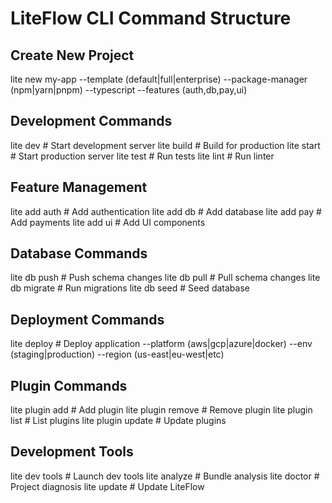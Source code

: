 # LiteFlow CLI Command Structure

## Create New Project

lite new my-app
--template (default|full|enterprise)
--package-manager (npm|yarn|pnpm)
--typescript
--features (auth,db,pay,ui)

## Development Commands

lite dev # Start development server
lite build # Build for production
lite start # Start production server
lite test # Run tests
lite lint # Run linter

## Feature Management

lite add auth # Add authentication
lite add db # Add database
lite add pay # Add payments
lite add ui # Add UI components

## Database Commands

lite db push # Push schema changes
lite db pull # Pull schema changes
lite db migrate # Run migrations
lite db seed # Seed database

## Deployment Commands

lite deploy # Deploy application
--platform (aws|gcp|azure|docker)
--env (staging|production)
--region (us-east|eu-west|etc)

## Plugin Commands

lite plugin add # Add plugin
lite plugin remove # Remove plugin
lite plugin list # List plugins
lite plugin update # Update plugins

## Development Tools

lite dev tools # Launch dev tools
lite analyze # Bundle analysis
lite doctor # Project diagnosis
lite update # Update LiteFlow
